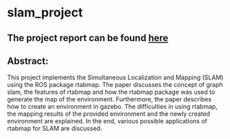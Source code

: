 # slam_project

## The project report can be found [here](https://github.com/Mihir-D/slam_project/slam_project_report.pdf)

## Abstract:

This project implements the Simultaneous Localization and Mapping (SLAM) using the ROS
package rtabmap. The paper discusses the concept of graph slam, the features of rtabmap and how
the rtabmap package was used to generate the map of the environment. Furthermore, the paper
describes how to create an environment in gazebo. The difficulties in using rtabmap, the mapping
results of the provided environment and the newly created environment are explained. In the end,
various possible applications of rtabmap for SLAM are discussed.
